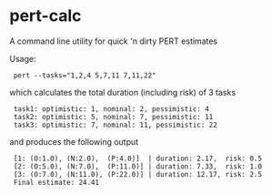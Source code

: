 pert-calc
=========

A command line utility for quick 'n dirty PERT estimates

Usage:

     pert --tasks="1,2,4 5,7,11 7,11,22"

which calculates the total duration (including risk) of 3 tasks

     task1: optimistic: 1, nominal: 2, pessimistic: 4
     task2: optimistic: 5, nominal: 7, pessimistic: 11
     task3: optimistic: 7, nominal: 11, pessimistic: 22

and produces the following output

     [1: (O:1.0), (N:2.0),  (P:4.0)]  | duration: 2.17,  risk: 0.5
     [2: (O:5.0), (N:7.0),  (P:11.0)] | duration: 7.33,  risk: 1.0
     [3: (O:7.0), (N:11.0), (P:22.0)] | duration: 12.17, risk: 2.5
     Final estimate: 24.41
